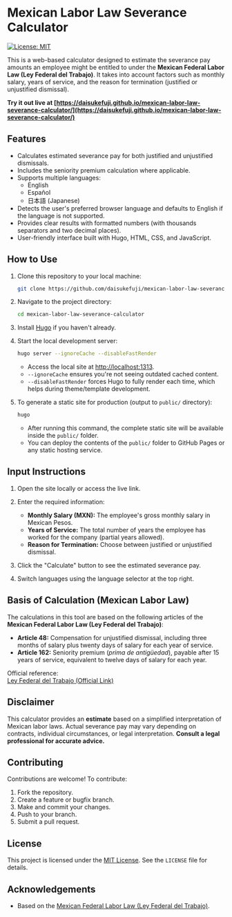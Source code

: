 # Mexican Labor Law Severance Calculator

[![License: MIT](https://img.shields.io/badge/License-MIT-yellow.svg)](https://opensource.org/licenses/MIT)

This is a web-based calculator designed to estimate the severance pay amounts an employee might be entitled to under the **Mexican Federal Labor Law (Ley Federal del Trabajo)**. It takes into account factors such as monthly salary, years of service, and the reason for termination (justified or unjustified dismissal).

**Try it out live at [https://daisukefuji.github.io/mexican-labor-law-severance-calculator/](https://daisukefuji.github.io/mexican-labor-law-severance-calculator/)**

## Features

* Calculates estimated severance pay for both justified and unjustified dismissals.
* Includes the seniority premium calculation where applicable.
* Supports multiple languages:
  * English
  * Español
  * 日本語 (Japanese)
* Detects the user's preferred browser language and defaults to English if the language is not supported.
* Provides clear results with formatted numbers (with thousands separators and two decimal places).
* User-friendly interface built with Hugo, HTML, CSS, and JavaScript.

## How to Use

1. Clone this repository to your local machine:
    ```bash
    git clone https://github.com/daisukefuji/mexican-labor-law-severance-calculator.git
    ```

2. Navigate to the project directory:
    ```bash
    cd mexican-labor-law-severance-calculator
    ```

3. Install [Hugo](https://gohugo.io/getting-started/installing/) if you haven't already.

4. Start the local development server:
    ```bash
    hugo server --ignoreCache --disableFastRender
    ```
    * Access the local site at [http://localhost:1313](http://localhost:1313).
    * `--ignoreCache` ensures you're not seeing outdated cached content.
    * `--disableFastRender` forces Hugo to fully render each time, which helps during theme/template development.

5. To generate a static site for production (output to `public/` directory):
    ```bash
    hugo
    ```
    * After running this command, the complete static site will be available inside the `public/` folder.
    * You can deploy the contents of the `public/` folder to GitHub Pages or any static hosting service.

## Input Instructions

1. Open the site locally or access the live link.
2. Enter the required information:
   * **Monthly Salary (MXN):** The employee's gross monthly salary in Mexican Pesos.
   * **Years of Service:** The total number of years the employee has worked for the company (partial years allowed).
   * **Reason for Termination:** Choose between justified or unjustified dismissal.

3. Click the "Calculate" button to see the estimated severance pay.

4. Switch languages using the language selector at the top right.

## Basis of Calculation (Mexican Labor Law)

The calculations in this tool are based on the following articles of the **Mexican Federal Labor Law (Ley Federal del Trabajo)**:

* **Article 48:** Compensation for unjustified dismissal, including three months of salary plus twenty days of salary for each year of service.
* **Article 162:** Seniority premium (*prima de antigüedad*), payable after 15 years of service, equivalent to twelve days of salary for each year.

Official reference:  
[Ley Federal del Trabajo (Official Link)](https://www.gob.mx/stps/acciones-y-programas/ley-federal-del-trabajo-actualizada)

## Disclaimer

This calculator provides an **estimate** based on a simplified interpretation of Mexican labor laws. Actual severance pay may vary depending on contracts, individual circumstances, or legal interpretation. **Consult a legal professional for accurate advice.**

## Contributing

Contributions are welcome! To contribute:

1. Fork the repository.
2. Create a feature or bugfix branch.
3. Make and commit your changes.
4. Push to your branch.
5. Submit a pull request.

## License

This project is licensed under the [MIT License](LICENSE). See the `LICENSE` file for details.

## Acknowledgements

* Based on the [Mexican Federal Labor Law (Ley Federal del Trabajo)](https://www.gob.mx/stps/acciones-y-programas/ley-federal-del-trabajo-actualizada).
